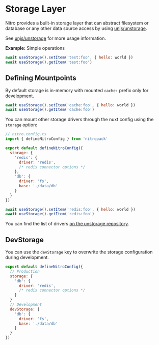 # Storage Layer

Nitro provides a built-in storage layer that can abstract filesystem or database or any other data source access by using [unjs/unstorage](https://github.com/unjs/unstorage).

See [unjs/unstorage](https://github.com/unjs/unstorage) for more usage information.

**Example:** Simple operations

```js
await useStorage().setItem('test:foo', { hello: world })
await useStorage().getItem('test:foo')
```


## Defining Mountpoints

By default storage is in-memory with mounted `cache:` prefix only for development.

```js
await useStorage().setItem('cache:foo', { hello: world })
await useStorage().getItem('cache:foo')
```

You can mount other storage drivers through the nuxt config using the `storage` option: 

```js
// nitro.config.ts
import { defineNitroConfig } from 'nitropack'

export default defineNitroConfig({
  storage: {
    'redis': {
      driver: 'redis',
      /* redis connector options */
    },
    'db': { 
      driver: 'fs', 
      base: './data/db' 
    }
  }
})
```
```js
await useStorage().setItem('redis:foo', { hello: world })
await useStorage().getItem('redis:foo')
```

You can find the list of drivers [on the unstorage repository](https://github.com/unjs/unstorage#drivers).


## DevStorage 

You can use the `devStorage` key to overwrite the storage configuration during development.

```js
export default defineNitroConfig({
  // Production
  storage: {
    'db': {
      driver: 'redis',
      /* redis connector options */
    }
  }
  // Development
  devStorage: {
    'db': { 
      driver: 'fs', 
      base: './data/db' 
    }
  }
})
```
